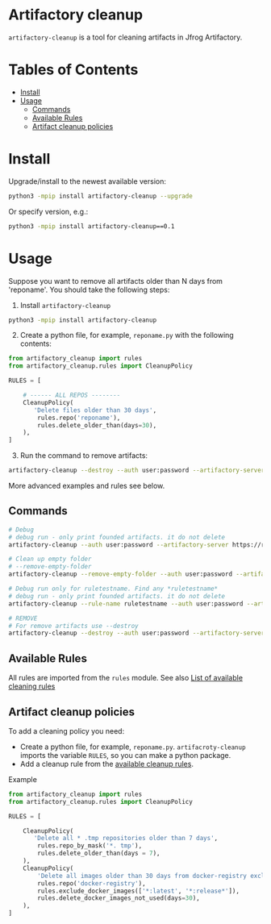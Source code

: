 # Artifactory cleanup #

`artifactory-cleanup` is a tool for cleaning artifacts in Jfrog Artifactory.

# Tables of Contents

<!-- toc -->

- [Install](#install)
- [Usage](#usage)
  * [Commands](#commands)
  * [Available Rules](#available-rules)
  * [Artifact cleanup policies](#artifactory-cleanup-policies)
  
<!-- tocstop -->

# Install #
Upgrade/install to the newest available version:
```bash
python3 -mpip install artifactory-cleanup --upgrade
```
Or specify version, e.g.:
```bash
python3 -mpip install artifactory-cleanup==0.1
```

# Usage

Suppose you want to remove all artifacts older than N days from 'reponame'.
You should take the following steps:

1. Install `artifactory-cleanup`
```bash
python3 -mpip install artifactory-cleanup
```
2. Сreate a python file, for example, `reponame.py` with the following contents:
```python
from artifactory_cleanup import rules
from artifactory_cleanup.rules import CleanupPolicy

RULES = [

    # ------ ALL REPOS --------
    CleanupPolicy(
       'Delete files older than 30 days',
        rules.repo('reponame'),
        rules.delete_older_than(days=30),
    ),
]
```
3. Run the command to remove artifacts:
```bash
artifactory-cleanup --destroy --auth user:password --artifactory-server https://repo.example.com/artifactory  --config reponame.py
```
More advanced examples and rules see below.

## Commands ##

```bash
# Debug
# debug run - only print founded artifacts. it do not delete
artifactory-cleanup --auth user:password --artifactory-server https://repo.example.com/artifactory --config reponame.py

# Clean up empty folder
# --remove-empty-folder
artifactory-cleanup --remove-empty-folder --auth user:password --artifactory-server https://repo.example.com/artifactory

# Debug run only for ruletestname. Find any *ruletestname*
# debug run - only print founded artifacts. it do not delete
artifactory-cleanup --rule-name ruletestname --auth user:password --artifactory-server https://repo.example.com/artifactory --config reponame.py

# REMOVE
# For remove artifacts use --destroy
artifactory-cleanup --destroy --auth user:password --artifactory-server https://repo.example.com/artifactory  --config reponame.py
```

## Available Rules ##

All rules are imported from the `rules` module.
See also [List of available cleaning rules](docs/RULES)

## Artifact cleanup policies ##

To add a cleaning policy you need:

- Create a python file, for example, `reponame.py`. `artifacroty-cleanup` imports the variable `RULES`, so you can make a python package.
- Add a cleanup rule from the [available cleanup rules](docs/RULES).

Example

```python
from artifactory_cleanup import rules
from artifactory_cleanup.rules import CleanupPolicy

RULES = [

    CleanupPolicy(
       'Delete all * .tmp repositories older than 7 days',
        rules.repo_by_mask('*. tmp'),
        rules.delete_older_than(days = 7),
    ),
    CleanupPolicy(
        'Delete all images older than 30 days from docker-registry exclude latest, release',
        rules.repo('docker-registry'),
        rules.exclude_docker_images(['*:latest', '*:release*']),
        rules.delete_docker_images_not_used(days=30),
    ),
]
```